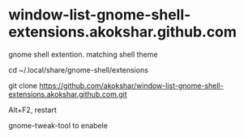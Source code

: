 # window-list-gnome-shell-extensions.akokshar.github.com
gnome shell extention. matching shell theme


cd ~/.local/share/gnome-shell/extensions

git clone https://github.com/akokshar/window-list-gnome-shell-extensions.akokshar.github.com.git

Alt+F2, restart

gnome-tweak-tool to enabele
